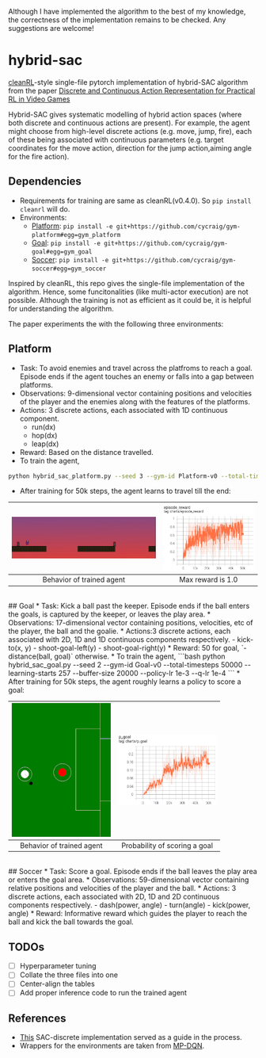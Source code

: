 Although I have implemented the algorithm to the best of my knowledge, the correctness of the implementation remains to be checked. Any suggestions are welcome!

# hybrid-sac
[cleanRL](https://github.com/vwxyzjn/cleanrl)-style single-file pytorch implementation of hybrid-SAC algorithm from the paper [Discrete and Continuous Action Representation for Practical RL in Video Games](https://arxiv.org/pdf/1912.11077.pdf)

Hybrid-SAC gives systematic modelling of hybrid action spaces (where both discrete and continuous actions are present). For example, the agent might choose from high-level discrete actions (e.g. move, jump, fire), each of these being associated with continuous parameters (e.g. target coordinates for the move action, direction for the jump action,aiming angle for the fire action).

## Dependencies
* Requirements for training are same as cleanRL(v0.4.0). So `pip install cleanrl` will do.
* Environments:
  - [Platform](https://github.com/cycraig/gym-platform): `pip install -e git+https://github.com/cycraig/gym-platform#egg=gym_platform`
  - [Goal](https://github.com/cycraig/gym-goal): `pip install -e git+https://github.com/cycraig/gym-goal#egg=gym_goal`
  - [Soccer](https://github.com/cycraig/gym-soccer): `pip install -e git+https://github.com/cycraig/gym-soccer#egg=gym_soccer`

Inspired by cleanRL, this repo gives the single-file implementation of the algorithm. Hence, some funcitonalities (like multi-actor execution) are not possible. Although the training is not as efficient as it could be, it is helpful for understanding the algorithm.

The paper experiments the with the following three environments:

## Platform
* Task: To avoid enemies and travel across the platfroms to reach a goal. Episode ends if the agent touches an enemy or falls into a gap between platforms.
* Observations: 9-dimensional vector containing positions and velocities of the player and the enemies along with the features of the platforms.
* Actions: 3 discrete actions, each associated with 1D continuous component.
  - run(dx)
  - hop(dx)
  - leap(dx)
* Reward: Based on the distance travelled.
* To train the agent,
```bash
python hybrid_sac_platform.py --seed 3 --gym-id Platform-v0 --total-timesteps 50000 --learning-starts 2000 --buffer-size 10000 --policy-lr 3e-4 --q-lr 1e-4
```
* After training for 50k steps, the agent learns to travel till the end:

| <img src="_data/platform.gif" width="400">|<img src="_data/platform_episode_reward.png" width="250">|
| :---: | :---: |
|Behavior of trained agent|Max reward is 1.0|

</br>
## Goal
* Task: Kick a ball past the keeper. Episode ends if the ball enters the goals, is captured by the keeper, or leaves the play area.
* Observations: 17-dimensional vector containing positions, velocities, etc of the player, the ball and the goalie.
* Actions:3 discrete actions, each associated with 2D, 1D and 1D continuous components respectively.
  - kick-to(x, y)
  - shoot-goal-left(y)
  - shoot-goal-right(y)
* Reward: 50 for goal, `-distance(ball, goal)` otherwise.
* To train the agent,
```bash
python hybrid_sac_goal.py --seed 2 --gym-id Goal-v0 --total-timesteps 50000 --learning-starts 257 --buffer-size 20000 --policy-lr 1e-3 --q-lr 1e-4
```
* After training for 50k steps, the agent roughly learns a policy to score a goal:

|<img src="_data/goal.gif" width="200">|<img src="_data/goal_prob.png" width="200">|
| :---: | :---: |
|Behavior of trained agent|Probability of scoring a goal|

</br>
## Soccer
* Task: Score a goal. Episode ends if the ball leaves the play area or enters the goal area.
* Observations: 59-dimensional vector containing relative positions and velocities of the player and the ball.
* Actions: 3 discrete actions, each associated with 2D, 1D and 2D continuous components respectively.
  - dash(power, angle)
  - turn(angle)
  - kick(power, angle)
* Reward: Informative reward which guides the player to reach the ball and kick the ball towards the goal.

## TODOs
- [ ] Hyperparameter tuning
- [ ] Collate the three files into one
- [ ] Center-align the tables
- [ ] Add proper inference code to run the trained agent

## References
* [This](https://github.com/p-christ/Deep-Reinforcement-Learning-Algorithms-with-PyTorch/blob/master/agents/actor_critic_agents/SAC_Discrete.py) SAC-discrete implementation served as a guide in the process.
* Wrappers for the environments are taken from [MP-DQN](https://github.com/cycraig/MP-DQN).
